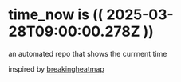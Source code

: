# time_now is (( 2025-03-28T09:00:00.278Z ))

an automated repo that shows the currnent time

inspired by [breakingheatmap](https://github.com/breakingheatmap/breakingheatmap)